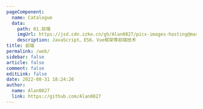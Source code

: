 ```yaml
---
pageComponent: 
  name: Catalogue
  data: 
    path: 01.前端
    imgUrl: https://jsd.cdn.zzko.cn/gh/Alan0827/picx-images-hosting@master/20220901/frontend.nfk2i7bcz9s.webp
    description: JavaScript、ES6、Vue框架等前端技术
title: 前端
permalink: /web/
sidebar: false
article: false
comment: false
editLink: false
date: 2022-08-31 18:24:26
author: 
  name: Alan0827
  link: https://github.com/Alan0827
---
```

